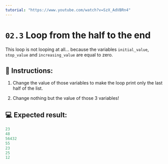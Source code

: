 ```yaml
---
tutorial: "https://www.youtube.com/watch?v=SzX_AdVBRn4"
---
```


# `02.3` Loop from the half to the end

This loop is not looping at all... because the variables `initial_value`, `stop_value` and `increasing_value` are equal to zero.

## 📝 Instructions:

1. Change the value of those variables to make the loop print only the last half of the list.

2. Change nothing but the value of those 3 variables!

## 💻 Expected result:

```py
23
48
56432
55
23
25
12
```
